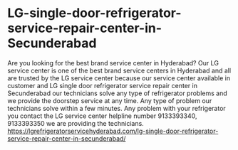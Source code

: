 # LG-single-door-refrigerator-service-repair-center-in-Secunderabad
 Are you looking for the best brand service center in Hyderabad? Our LG service center is one of the best brand service centers  in Hyderabad and all are trusted by the LG service center because our service center available in customer and LG single door refrigerator service repair center in Secunderabad our technicians solve any type of refrigerator problems and we provide the doorstep service at any time. Any type of problem our technicians solve within a few minutes. Any problem with your refrigerator you contact the LG service center helpline number 9133393340, 9133393350 we are providing the technicians.  
https://lgrefrigeratorservicehyderabad.com/lg-single-door-refrigerator-service-repair-center-in-secunderabad/

